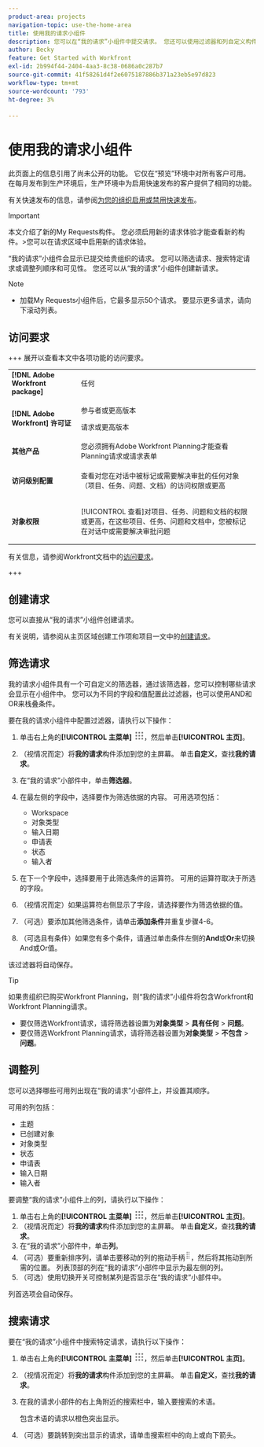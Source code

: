 ```yaml
---
product-area: projects
navigation-topic: use-the-home-area
title: 使用我的请求小组件
description: 您可以在“我的请求”小组件中提交请求。 您还可以使用过滤器和列自定义构件。
author: Becky
feature: Get Started with Workfront
exl-id: 2b994f44-2404-4aa3-8c38-0686a0c287b7
source-git-commit: 41f58261d4f2e6075187886b371a23eb5e97d823
workflow-type: tm+mt
source-wordcount: '793'
ht-degree: 3%

---
```


# 使用我的请求小组件

<span class="preview">此页面上的信息引用了尚未公开的功能。 它仅在“预览”环境中对所有客户可用。 在每月发布到生产环境后，生产环境中为启用快速发布的客户提供了相同的功能。</span>

<span class="preview">有关快速发布的信息，请参阅[为您的组织启用或禁用快速发布](/help/quicksilver/administration-and-setup/set-up-workfront/configure-system-defaults/enable-fast-release-process.md)。

>[!IMPORTANT]
>
>本文介绍了新的My Requests构件。 您必须启用新的请求体验才能查看新的构件。
>&#x200B;>您可以在请求区域中启用新的请求体验。

“我的请求”小组件会显示已提交给贵组织的请求。 您可以筛选请求、搜索特定请求或调整列顺序和可见性。 您还可以从“我的请求”小组件创建新请求。

>[!NOTE]
>
>* 加载My Requests小组件后，它最多显示50个请求。 要显示更多请求，请向下滚动列表。

## 访问要求

+++ 展开以查看本文中各项功能的访问要求。

<table style="table-layout:auto"> 
 <col> 
 <col> 
 <tbody> 
  <tr> 
   <td role="rowheader"><strong>[!DNL Adobe Workfront package]</strong></td> 
   <td> <p>任何</p> </td> 
  </tr> 
  <tr> 
   <td role="rowheader"><strong>[!DNL Adobe Workfront] 许可证</strong></td> 
   <td> <p>参与者或更高版本</p>
   <p>请求或更高版本</p> </td> 
  </tr> 
  <tr> 
    <tr> 
   <td role="rowheader"><strong>其他产品</strong></td> 
   <td> 您必须拥有Adobe Workfront Planning才能查看Planning请求或请求表单</td> 
  </tr> 
   <td role="rowheader"><strong>访问级别配置</strong></td> 
   <td> <p>查看对您在对话中被标记或需要解决审批的任何对象（项目、任务、问题、文档）的访问权限或更高</p> </td> 
  </tr> 
  <tr> 
   <td role="rowheader"><strong>对象权限</strong></td> 
   <td> <p>[!UICONTROL 查看]对项目、任务、问题和文档的权限或更高，在这些项目、任务、问题和文档中，您被标记在对话中或需要解决审批问题</p> </td> 
  </tr> 
 </tbody> 
</table>

有关信息，请参阅Workfront文档中的[访问要求](/help/quicksilver/administration-and-setup/add-users/access-levels-and-object-permissions/access-level-requirements-in-documentation.md)。

+++

## 创建请求

您可以直接从“我的请求”小组件创建请求。

有关说明，请参阅从主页区域创建工作项和项目一文中的[创建请求](/help/quicksilver/workfront-basics/using-home/using-the-home-area/create-work-items-in-home.md#create-a-request)。

## 筛选请求

我的请求小组件具有一个可自定义的筛选器，通过该筛选器，您可以控制哪些请求会显示在小组件中。 您可以为不同的字段和值配置此过滤器，也可以使用AND和OR来栈叠条件。

要在我的请求小组件中配置过滤器，请执行以下操作：

1. 单击右上角的&#x200B;**[!UICONTROL 主菜单]** ![主菜单图标](assets/main-menu-icon.png)，然后单击&#x200B;**[!UICONTROL 主页]**。
1. （视情况而定）将&#x200B;**我的请求**&#x200B;构件添加到您的主屏幕。 单击&#x200B;**自定义**，查找&#x200B;**我的请求**。
1. 在“我的请求”小部件中，单击&#x200B;**筛选器**。
1. 在最左侧的字段中，选择要作为筛选依据的内容。 可用选项包括：

   * Workspace
   * 对象类型
   * 输入日期
   * 申请表
   * 状态
   * 输入者

1. 在下一个字段中，选择要用于此筛选条件的运算符。 可用的运算符取决于所选的字段。
1. （视情况而定）如果运算符右侧显示了字段，请选择要作为筛选依据的值。
1. （可选）要添加其他筛选条件，请单击&#x200B;**添加条件**&#x200B;并重复步骤4-6。
1. （可选且有条件）如果您有多个条件，请通过单击条件左侧的&#x200B;**And**&#x200B;或&#x200B;**Or**&#x200B;来切换And或Or值。

该过滤器将自动保存。

>[!TIP]
>
>如果贵组织已购买Workfront Planning，则“我的请求”小组件将包含Workfront和Workfront Planning请求。
> 
>* 要仅筛选Workfront请求，请将筛选器设置为&#x200B;**对象类型** > **具有任何** > **问题**。
>* 要仅筛选Workfront Planning请求，请将筛选器设置为&#x200B;**对象类型** > **不包含** > **问题**。

## 调整列

您可以选择哪些可用列出现在“我的请求”小部件上，并设置其顺序。

可用的列包括：

* 主题
* 已创建对象
* 对象类型
* 状态
* 申请表
* 输入日期
* 输入者

要调整“我的请求”小组件上的列，请执行以下操作：

1. 单击右上角的&#x200B;**[!UICONTROL 主菜单]** ![主菜单图标](assets/main-menu-icon.png)，然后单击&#x200B;**[!UICONTROL 主页]**。
1. （视情况而定）将&#x200B;**我的请求**&#x200B;构件添加到您的主屏幕。 单击&#x200B;**自定义**，查找&#x200B;**我的请求**。
1. 在“我的请求”小部件中，单击&#x200B;**列**。
1. （可选）要重新排序列，请单击要移动的列的拖动手柄![拖动手柄](assets/drag-handle.png)，然后将其拖动到所需的位置。 列表顶部的列在“我的请求”小部件中显示为最左侧的列。
1. （可选）使用切换开关可控制某列是否显示在“我的请求”小部件中。

列首选项会自动保存。

## 搜索请求

要在“我的请求”小组件中搜索特定请求，请执行以下操作：

1. 单击右上角的&#x200B;**[!UICONTROL 主菜单]** ![主菜单图标](assets/main-menu-icon.png)，然后单击&#x200B;**[!UICONTROL 主页]**。
1. （视情况而定）将&#x200B;**我的请求**&#x200B;构件添加到您的主屏幕。 单击&#x200B;**自定义**，查找&#x200B;**我的请求**。
1. 在我的请求小部件的右上角附近的搜索栏中，输入要搜索的术语。

   包含术语的请求以橙色突出显示。

1. （可选）要跳转到突出显示的请求，请单击搜索栏中的向上或向下箭头。
